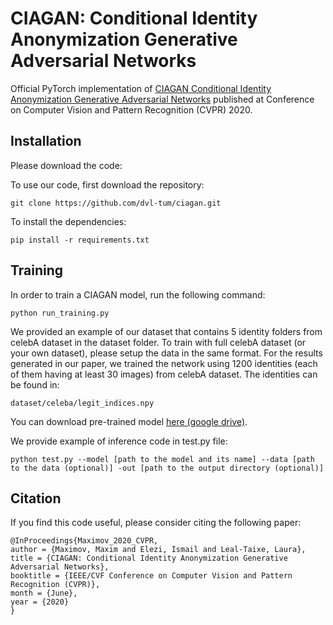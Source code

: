 # CIAGAN: Conditional Identity Anonymization Generative Adversarial Networks
 
Official PyTorch implementation of [CIAGAN Conditional Identity Anonymization Generative Adversarial Networks](http://openaccess.thecvf.com/content_CVPR_2020/papers/Maximov_CIAGAN_Conditional_Identity_Anonymization_Generative_Adversarial_Networks_CVPR_2020_paper.pdf) published at Conference on Computer Vision and Pattern Recognition (CVPR) 2020.

## Installation

Please download the code:

To use our code, first download the repository:
````
git clone https://github.com/dvl-tum/ciagan.git
````

To install the dependencies:

````
pip install -r requirements.txt
````

## Training

In order to train a CIAGAN model, run the following command:

````
python run_training.py
````

We provided an example of our dataset that contains 5 identity folders from celebA dataset in the dataset folder. To train with full celebA dataset (or your own dataset), please setup the data in the same format. For the results generated in our paper, we trained the network using 1200 identities (each of them having at least 30 images) from celebA dataset. The identities can be found in: 

````
dataset/celeba/legit_indices.npy
````

You can download pre-trained model [here (google drive)](https://drive.google.com/file/d/1j5iT-SvvbC-JRy7qvY-eEP4sLzvoh8Ut/view?usp=sharing).


We provide example of inference code in test.py file:

````
python test.py --model [path to the model and its name] --data [path to the data (optional)] -out [path to the output directory (optional)]
````


## Citation

If you find this code useful, please consider citing the following paper:

````
@InProceedings{Maximov_2020_CVPR,
author = {Maximov, Maxim and Elezi, Ismail and Leal-Taixe, Laura},
title = {CIAGAN: Conditional Identity Anonymization Generative Adversarial Networks},
booktitle = {IEEE/CVF Conference on Computer Vision and Pattern Recognition (CVPR)},
month = {June},
year = {2020}
}
````
